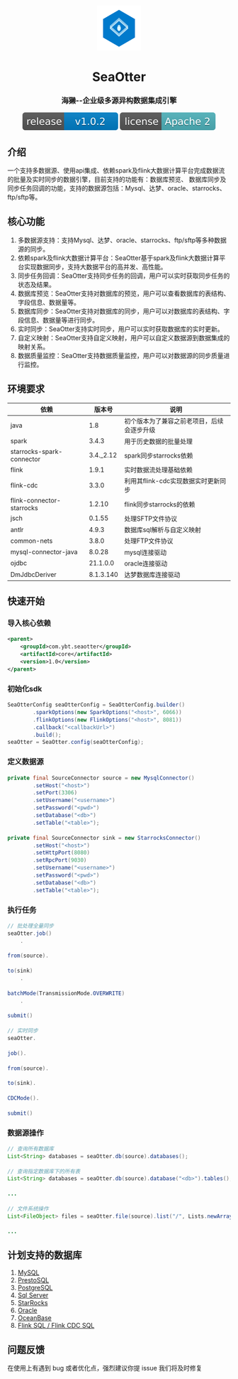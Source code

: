 <div align="center">
         <a href="https://dtstack.github.io/Taier/" target="_blank" rel="noopener noreferrer">
           <img src="sea-otter.svg" width="20%" height="20%" alt="sea-otter Logo" />
        </a>
 <h1>SeaOtter</h1>
 <h3>海獭--企业级多源异构数据集成引擎</h3>
</div>

<p align="center">
   <img src="version.svg">
   <img src="license.svg">
  </a>
</p>

## 介绍

一个支持多数据源、使用api集成、依赖spark及flink大数据计算平台完成数据流的批量及实时同步的数据引擎，目前支持的功能有：数据库预览、
数据库同步及同步任务回调的功能，支持的数据源包括：Mysql、达梦、oracle、starrocks、ftp/sftp等。

## 核心功能

1. 多数据源支持：支持Mysql、达梦、oracle、starrocks、ftp/sftp等多种数据源的同步。
2. 依赖spark及flink大数据计算平台：SeaOtter基于spark及flink大数据计算平台实现数据同步，支持大数据平台的高并发、高性能。
3. 同步任务回调：SeaOtter支持同步任务的回调，用户可以实时获取同步任务的状态及结果。
4. 数据库预览：SeaOtter支持对数据库的预览，用户可以查看数据库的表结构、字段信息、数据量等。
5. 数据库同步：SeaOtter支持对数据库的同步，用户可以对数据库的表结构、字段信息、数据量等进行同步。
6. 实时同步：SeaOtter支持实时同步，用户可以实时获取数据库的实时更新。
7. 自定义映射：SeaOtter支持自定义映射，用户可以自定义数据源到数据集成的映射关系。
8. 数据质量监控：SeaOtter支持数据质量监控，用户可以对数据源的同步质量进行监控。

## 环境要求

| 依赖                        | 版本号       | 说明                     |
|---------------------------|-----------|------------------------|
| java                      | 1.8       | 初个版本为了兼容之前老项目，后续会逐步升级  |
| spark                     | 3.4.3     | 用于历史数据的批量处理            |
| starrocks-spark-connector | 3.4._2.12 | spark同步starrocks依赖     |
| flink                     | 1.9.1     | 实时数据流处理基础依赖            |
| flink-cdc                 | 3.3.0     | 利用其flink-cdc实现数据实时更新同步 |
| flink-connector-starrocks | 1.2.10    | flink同步starrocks的依赖    |
| jsch                      | 0.1.55    | 处理SFTP文件协议             |
| antlr                     | 4.9.3     | 数据库sql解析与自定义映射         |
| common-nets               | 3.8.0     | 处理FTP文件协议              |
| mysql-connector-java      | 8.0.28    | mysql连接驱动              |
| ojdbc                     | 21.1.0.0  | oracle连接驱动             |
| DmJdbcDeriver             | 8.1.3.140 | 达梦数据库连接驱动              |

## 快速开始

### 导入核心依赖

``` xml
<parent>
    <groupId>com.ybt.seaotter</groupId>
    <artifactId>core</artifactId>
    <version>1.0</version>
</parent>
```

### 初始化sdk

```java
SeaOtterConfig seaOtterConfig = SeaOtterConfig.builder()
        .sparkOptions(new SparkOptions("<host>", 6066))
        .flinkOptions(new FlinkOptions("<host>", 8081))
        .callback("<callbackUrl>")
        .build();
seaOtter = SeaOtter.config(seaOtterConfig);
```

### 定义数据源

```java
private final SourceConnector source = new MysqlConnector()
        .setHost("<host>")
        .setPort(3306)
        .setUsername("<username>")
        .setPassword("<pwd>")
        .setDatabase("<db>")
        .setTable("<table>");

private final SourceConnector sink = new StarrocksConnector()
        .setHost("<host>")
        .setHttpPort(8080)
        .setRpcPort(9030)
        .setUsername("<username>")
        .setPassword("<pwd>")
        .setDatabase("<db>")
        .setTable("<table>");
```

### 执行任务

```java
// 批处理全量同步
seaOtter.job()
    .

from(source).

to(sink)
    .

batchMode(TransmissionMode.OVERWRITE)
    .

submit()

// 实时同步
seaOtter.

job().

from(source).

to(sink).

CDCMode().

submit()
```

### 数据源操作

```java
// 查询所有数据库
List<String> databases = seaOtter.db(source).databases();

// 查询指定数据库下的所有表
List<String> databases = seaOtter.db(source).database("<db>").tables();

...

// 文件系统操作
List<FileObject> files = seaOtter.file(source).list("/", Lists.newArrayList("txt, csv"));

...
```

## 计划支持的数据库

1. [MySQL](https://github.com/antlr/grammars-v4/tree/master/sql/mysql)
2. [PrestoSQL](https://github.com/prestosql/presto/tree/master/presto-parser/src/main/antlr4/io/prestosql/sql/parser)
3. [PostgreSQL](https://github.com/pgcodekeeper/pgcodekeeper/tree/master/apgdiff/antlr-src)
5. [Sql Server](https://github.com/antlr/grammars-v4/tree/master/sql/tsql)
6. [StarRocks](https://github.com/StarRocks/starrocks/tree/main/fe/fe-core/src/main/java/com/starrocks/sql/parser)
7. [Oracle](https://github.com/antlr/grammars-v4/tree/master/sql/plsql)
8. [OceanBase](https://github.com/oceanbase/odc/tree/main/libs/ob-sql-parser)
9. [Flink SQL / Flink CDC SQL](https://github.com/DTStack/dt-sql-parser/tree/main/src/grammar/flinksql)

## 问题反馈
在使用上有遇到 bug 或者优化点，强烈建议你提 issue 我们将及时修复


